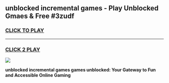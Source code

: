 
## unblocked incremental games - Play Unblocked Gmaes & Free #3zudf
<h3>
<a href="https://news.freeplayer.one?title=unblocked_incremental_games&ref=03M">CLICK TO PLAY</a></h3>
<hr>

<h3>
<a href="https://news.freeplayer.one?title=unblocked_incremental_games&ref=03M">CLICK 2 PLAY</a>
  
</h3>

<a href="https://news.freeplayer.one?title=unblocked_incremental_games&ref=03M"><img src="https://clearcache.store/games.png"></a>


**unblocked incremental games games unblocked: Your Gateway to Fun and Accessible Online Gaming**
